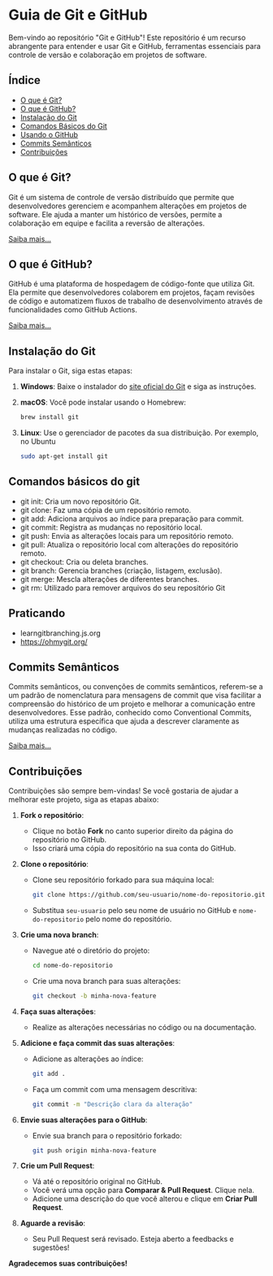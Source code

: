 # Guia de Git e GitHub

Bem-vindo ao repositório "Git e GitHub"! Este repositório é um recurso abrangente para entender e usar Git e GitHub, ferramentas essenciais para controle de versão e colaboração em projetos de software.

## Índice

- [O que é Git?](#o-que-é-git)
- [O que é GitHub?](#o-que-é-github)
- [Instalação do Git](#instalação-do-git)
- [Comandos Básicos do Git](#comandos-básicos-do-git)
- [Usando o GitHub](#praticando)
- [Commits Semânticos](#commits-semânticos)
- [Contribuições](#contribuições)

## O que é Git?

Git é um sistema de controle de versão distribuído que permite que desenvolvedores gerenciem e acompanhem alterações em projetos de software. Ele ajuda a manter um histórico de versões, permite a colaboração em equipe e facilita a reversão de alterações.

[Saiba mais...](git.md)

## O que é GitHub?

GitHub é uma plataforma de hospedagem de código-fonte que utiliza Git. Ela permite que desenvolvedores colaborem em projetos, façam revisões de código e automatizem fluxos de trabalho de desenvolvimento através de funcionalidades como GitHub Actions.

[Saiba mais...](github.md)

## Instalação do Git

Para instalar o Git, siga estas etapas:

1. **Windows**: Baixe o instalador do [site oficial do Git](https://git-scm.com/download/win) e siga as instruções.

2. **macOS**: Você pode instalar usando o Homebrew:
   
   ```bash
   brew install git
   ```

3. **Linux**: Use o gerenciador de pacotes da sua distribuição. Por exemplo, no Ubuntu

    ```bash
    sudo apt-get install git
    ```

## Comandos básicos do git

- git init: Cria um novo repositório Git.
- git clone: Faz uma cópia de um repositório remoto.
- git add: Adiciona arquivos ao índice para preparação para commit.
- git commit: Registra as mudanças no repositório local.
- git push: Envia as alterações locais para um repositório remoto.
- git pull: Atualiza o repositório local com alterações do repositório remoto.
- git checkout: Cria ou deleta branches.
- git branch: Gerencia branches (criação, listagem, exclusão).
- git merge: Mescla alterações de diferentes branches.
- git rm: Utilizado para remover arquivos do seu repositório Git

## Praticando

- learngitbranching.js.org 
- https://ohmygit.org/

## Commits Semânticos

Commits semânticos, ou convenções de commits semânticos, referem-se a um padrão de nomenclatura para mensagens de commit que visa facilitar a compreensão do histórico de um projeto e melhorar a comunicação entre desenvolvedores. Esse padrão, conhecido como Conventional Commits, utiliza uma estrutura específica que ajuda a descrever claramente as mudanças realizadas no código.

[Saiba mais...](commits-semanticos.md)

## Contribuições

Contribuições são sempre bem-vindas! Se você gostaria de ajudar a melhorar este projeto, siga as etapas abaixo:

1. **Fork o repositório**:
   - Clique no botão **Fork** no canto superior direito da página do repositório no GitHub.
   - Isso criará uma cópia do repositório na sua conta do GitHub.

2. **Clone o repositório**:
   - Clone seu repositório forkado para sua máquina local:
     ```bash
     git clone https://github.com/seu-usuario/nome-do-repositorio.git
     ```
   - Substitua `seu-usuario` pelo seu nome de usuário no GitHub e `nome-do-repositorio` pelo nome do repositório.

3. **Crie uma nova branch**:
   - Navegue até o diretório do projeto:
     ```bash
     cd nome-do-repositorio
     ```
   - Crie uma nova branch para suas alterações:
     ```bash
     git checkout -b minha-nova-feature
     ```

4. **Faça suas alterações**:
   - Realize as alterações necessárias no código ou na documentação.

5. **Adicione e faça commit das suas alterações**:
   - Adicione as alterações ao índice:
     ```bash
     git add .
     ```
   - Faça um commit com uma mensagem descritiva:
     ```bash
     git commit -m "Descrição clara da alteração"
     ```

6. **Envie suas alterações para o GitHub**:
   - Envie sua branch para o repositório forkado:
     ```bash
     git push origin minha-nova-feature
     ```

7. **Crie um Pull Request**:
   - Vá até o repositório original no GitHub.
   - Você verá uma opção para **Comparar & Pull Request**. Clique nela.
   - Adicione uma descrição do que você alterou e clique em **Criar Pull Request**.

8. **Aguarde a revisão**:
   - Seu Pull Request será revisado. Esteja aberto a feedbacks e sugestões!

**Agradecemos suas contribuições!**
